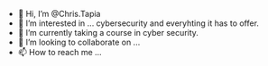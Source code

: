 - 👋 Hi, I’m @Chris.Tapia
- 👀 I’m interested in ... cybersecurity and everyhting it has to offer.
- 🌱 I’m currently taking a course in cyber security.
- 💞️ I’m looking to collaborate on ...
- 📫 How to reach me ...

<!---
Luccipher/Luccipher is a ✨ special ✨ repository because its `README.md` (this file) appears on your GitHub profile.
You can click the Preview link to take a look at your changes.
--->

